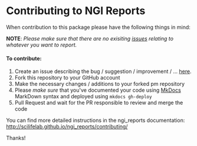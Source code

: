 # Contributing to NGI Reports

When contribution to this package please have the following things in mind:

__NOTE__: _Please make sure that there are no exisiting [issues]((https://github.com/SciLifeLab/ngi_reports/issues)) relating to whatever you want to report._

#### To contribute:
1. Create an issue describing the bug / suggestion / improvement / ... [here](https://github.com/SciLifeLab/ngi_reports/issues).
2. Fork this repository to your GitHub account
3. Make the necessary changes / additions to your forked pm repository
4. Please *make sure* that you've documented your code using [MkDocs](http://www.mkdocs.org/) MarkDown syntax and deployed using `mkdocs gh-deploy`
5. Pull Request and wait for the PR responsible to review and merge the code

You can find more detailed instructions in the ngi_reports documentation:
http://scilifelab.github.io/ngi_reports/contributing/

Thanks!